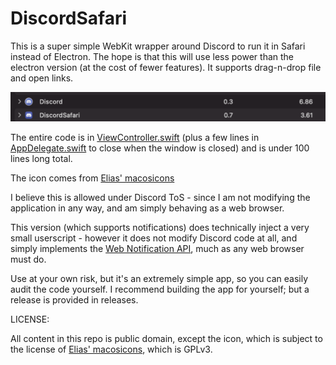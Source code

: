 # DiscordSafari
This is a super simple WebKit wrapper around Discord to run it in Safari instead of Electron. The hope is that this will use less power than the electron version (at the cost of fewer features). It supports drag-n-drop file and open links. 

![Energy usage: 6.8 to 3.6](energy_usage.png)

The entire code is in [ViewController.swift](DiscordSafari/ViewController.swift) (plus a few lines in  [AppDelegate.swift](DiscordSafari/AppDelegate.swift) to close when the window is closed)  and is under 100 lines long total.

The icon comes from [Elias' macosicons](https://github.com/elrumo/macOS_Big_Sur_icons_replacements)

I believe this is allowed under Discord ToS - since I am not modifying the application in any way, and am simply behaving as a web browser.

This version (which supports notifications) does technically inject a very small userscript - however it does not modify Discord code at all, and simply implements the [Web Notification API](https://developer.mozilla.org/en-US/docs/Web/API/Notification), much as any web browser must do.

Use at your own risk, but it's an extremely simple app, so you can easily audit the code yourself. I recommend building the app for yourself; but a release is provided in releases.

LICENSE:

All content in this repo is public domain, except the icon, which is subject to the license of [Elias' macosicons](https://github.com/elrumo/macOS_Big_Sur_icons_replacements), which is GPLv3.
